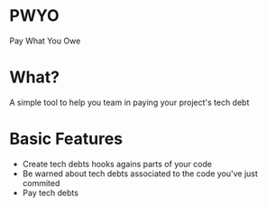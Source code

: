 # PWYO
Pay What You Owe

# What?

A simple tool to help you team in paying your project's tech debt

# Basic Features

- Create tech debts hooks agains parts of your code
- Be warned about tech debts associated to the code you've just commited
- Pay tech debts
